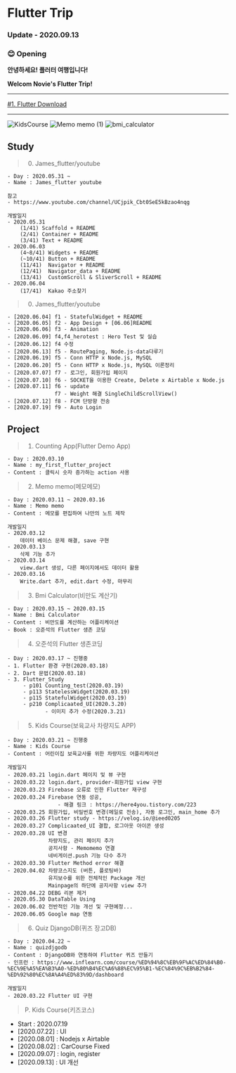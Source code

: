 # **Flutter Trip**
### Update - 2020.09.13

### 😊 **Opening**

**안녕하세요! 플러터 여행입니다!**

**Welcom Novie's Flutter Trip!**

___

[#1. Flutter Download](https://www.notion.so/1-Flutter-Download-f0017038401f48a3b1dfbafe7e5142d9)
___

<p>

![KidsCourse](https://user-images.githubusercontent.com/50162229/77243657-f06b4700-6c4f-11ea-8fae-26f817f1e9da.gif)
![Memo memo (1)](https://user-images.githubusercontent.com/50162229/76586963-c4e8ae00-6525-11ea-8150-ccd1a01bd50e.gif) 
![bmi_calculator](https://user-images.githubusercontent.com/50162229/76694183-183c3700-66b3-11ea-926f-18904002a5f1.gif)


</p>

## Study
> 0. James_flutter/youtube
    
    - Day : 2020.05.31 ~
    - Name : James_flutter youtube
    
    참고 
    - https://www.youtube.com/channel/UCjpik_Cbt0SeE5kBzao4nqg
   
    개발일지
    - 2020.05.31
        (1/41) Scaffold + README
        (2/41) Container + README
        (3/41) Text + README
    - 2020.06.03
        (4~8/41) Widgets + README
        (~10/41) Button + README
        (11/41)  Navigator + README
        (12/41)  Navigator_data + README
        (13/41)  CustomScroll & SliverScroll + README
    - 2020.06.04
        (17/41)  Kakao 주소찾기

> 0. James_flutter/youtube

    - [2020.06.04] f1 - StatefulWidget + README
    - [2020.06.05] f2 - App Design + [06.06]README
    - [2020.06.06] f3 - Animation
    - [2020.06.09] f4,f4_herotest : Hero Test 및 실습
    - [2020.06.12] f4 수정
    - [2020.06.13] f5 - RoutePaging, Node.js-data다루기
    - [2020.06.19] f5 - Conn HTTP x Node.js, MySQL
    - [2020.06.20] f5 - Conn HTTP x Node.js, MySQL 이론정리
    - [2020.07.07] f7 - 로그인, 회원가입 페이지
    - [2020.07.10] f6 - SOCKET을 이용한 Create, Delete x Airtable x Node.js
    - [2020.07.11] f6 - update
                   f7 - Weight 해결 SingleChildScrollView()
    - [2020.07.12] f8 - FCM 단방향 전송
    - [2020.07.19] f9 - Auto Login

## Project
> 1. Counting App(Flutter Demo App)
    
    - Day : 2020.03.10
    - Name : my_first_flutter_project
    - Content : 클릭시 숫자 증가하는 action 사용

> 2. Memo memo(메모메모)

    - Day : 2020.03.11 ~ 2020.03.16
    - Name : Memo memo
    - Content : 메모를 편집하여 나만의 노트 제작

    개발일지
    - 2020.03.12
        데이터 베이스 문제 해결, save 구현
    - 2020.03.13
        삭제 기능 추가
    - 2020.03.14
        view.dart 생성, 다른 페이지에서도 데이터 활용
    - 2020.03.16
        Write.dart 추가, edit.dart 수정, 마무리

> 3. Bmi Calculator(비만도 계산기)
   
    - Day : 2020.03.15 ~ 2020.03.15
    - Name : Bmi Calculator
    - Content : 비만도를 계산하는 어플리케이션
    - Book : 오준석의 Flutter 생존 코딩

> 4. 오준석의 Flutter 생존코딩

    - Day : 2020.03.17 ~ 진행중
    - 1. Flutter 환경 구현(2020.03.18)
    - 2. Dart 문법(2020.03.18)
    - 3. Flutter_Study
         - p101 Counting_test(2020.03.19)
         - p113 StatelessWidget(2020.03.19)
         - p115 StatefulWidget(2020.03.19)
         - p210 Complicaated_UI(2020.3.20)
                - 이미지 추가 수정(2020.3.21)

> 5. Kids Course(보육교사 차량지도 APP)
   
    - Day : 2020.03.21 ~ 진행중
    - Name : Kids Course
    - Content : 어린이집 보육교사를 위한 차량지도 어플리케이션

    개발일지
    - 2020.03.21 login.dart 페이지 및 뷰 구현
    - 2020.03.22 login.dart, provider-회원가입 view 구현
    - 2020.03.23 Firebase 오류로 인한 Flutter 재구성
    - 2020.03.24 Firebase 연동 성공, 
                    - 해결 링크 : https://here4you.tistory.com/223
    - 2020.03.25 회원가입, 비밀번호 변경(메일로 전송), 자동 로그인, main_home 추가
    - 2020.03.26 Flutter study - https://velog.io/@ieed0205
    - 2020.03.27 Complicaated_UI 결합, 로그아웃 아이콘 생성
    - 2020.03.28 UI 변경
                 차량지도, 관리 페이지 추가
                 공지사항 - Memomemo 연결
                 네비게이션.push 기능 다수 추가
    - 2020.03.30 Flutter Method error 해결
    - 2020.04.02 차량코스지도 (버튼, 플로팅바) 
                 유지보수를 위한 전체적인 Package 개선
                 Mainpage의 하단에 공지사항 view 추가
    - 2020.04.22 DEBG 리본 제거
    - 2020.05.30 DataTable Using
    - 2020.06.02 전반적인 기능 개선 및 구현예정...
    - 2020.06.05 Google map 연동

> 6. Quiz DjangoDB(퀴즈 장고DB)
   
    - Day : 2020.04.22 ~ 
    - Name : quizdjgodb
    - Content : DjangoDB와 연동하여 Flutter 퀴즈 만들기
    - 인프런 : https://www.inflearn.com/course/%ED%94%8C%EB%9F%AC%ED%84%B0-%EC%9E%A5%EA%B3%A0-%ED%80%B4%EC%A6%88%EC%95%B1-%EC%84%9C%EB%B2%84-%ED%92%80%EC%8A%A4%ED%83%9D/dashboard

    개발일지
    - 2020.03.22 Flutter UI 구현

> P. Kids Course(키즈코스)

  -  Start : 2020.07.19
  -  [2020.07.22] : UI
  -  [2020.08.01] : Nodejs x Airtable
  -  [2020.08.02] : CarCourse Fixed
  -  [2020.09.07] : login, register
  -  [2020.09.13] : UI 개선